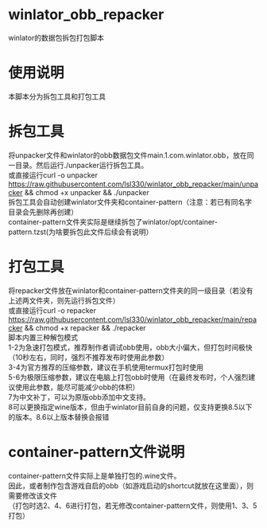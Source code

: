 # winlator_obb_repacker
winlator的数据包拆包打包脚本

# 使用说明
本脚本分为拆包工具和打包工具

# 拆包工具
将unpacker文件和winlator的obb数据包文件main.1.com.winlator.obb，放在同一目录。然后运行./unpacker运行拆包工具。  
或直接运行curl -o unpacker https://raw.githubusercontent.com/lsl330/winlator_obb_repacker/main/unpacker && chmod +x unpacker && ./unpacker   
拆包工具会自动创建winlator文件夹和container-pattern（注意：若已有同名字目录会先删除再创建）  
container-pattern文件夹实际是继续拆包了winlator/opt/container-pattern.tzst(为啥要拆包此文件后续会有说明）  

# 打包工具
将repacker文件放在winlator和container-pattern文件夹的同一级目录（若没有上述两文件夹，则先运行拆包文件）  
或直接运行curl -o repacker https://raw.githubusercontent.com/lsl330/winlator_obb_repacker/main/repacker && chmod +x repacker && ./repacker   
脚本内置三种解包模式  
1-2为急速打包模式，推荐制作者调试obb使用，obb大小偏大，但打包时间极快（10秒左右，同时，强烈不推荐发布时使用此参数）  
3-4为官方推荐的压缩参数，建议在手机使用termux打包时使用  
5-6为极限压缩参数，建议在电脑上打包obb时使用（在最终发布时，个人强烈建议使用此参数，能尽可能减少obb的体积）  
7为中文补丁，可以为原版obb添加中文支持。  
8可以更换指定wine版本，但由于winlator目前自身的问题，仅支持更换8.5以下的版本。8.6以上版本替换会报错  

# container-pattern文件说明
container-pattern文件实际上是单独打包的.wine文件。  
因此，或者制作包含游戏自启的obb（如游戏启动的shortcut就放在这里面），则需要修改该文件  
（打包时选2、4、6进行打包，若无修改container-pattern文件，则使用1、3、5打包）  


